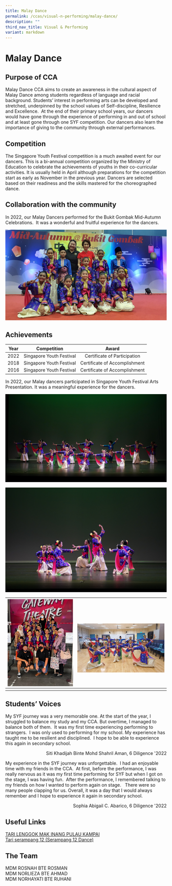 ```yaml
---
title: Malay Dance
permalink: /ccas/visual-n-performing/malay-dance/
description: ""
third_nav_title: Visual & Performing
variant: markdown
---
```

# Malay Dance

## Purpose of CCA

Malay Dance CCA aims to create an awareness in the cultural aspect of Malay Dance among students regardless of language and racial background. Students’ interest in performing arts can be developed and stretched, underpinned by the school values of Self-discipline, Resilience and Excellence.&nbsp; At the end of their primary school years, our dancers would have gone through the experience of performing in and out of school and at least gone through one SYF competition. Our dancers also learn the importance of giving to the community through external performances.

## Competition

The Singapore Youth Festival competition is a much awaited event for our dancers. This is a bi-annual competition organized by the Ministry of Education to celebrate the achievements of youths in their co-curricular activities. It is usually held in April although preparations for the competition start as early as November in the previous year. Dancers are selected based on their readiness and the skills mastered for the choreographed dance.


## Collaboration with the community

In 2022, our Malay Dancers performed for the Bukit Gombak Mid-Autumn Celebrations.&nbsp; It was a wonderful and fruitful experience for the dancers.

![](/images/CCAs/Malay%20Dance/photo2.jpeg)


## Achievements

| Year |                Competition                |             Award            |
|:----:|:-------------:|:------------------:|
| 2022 | Singapore Youth Festival  |                  Certificate of Participation            |
| 2018 | Singapore Youth Festival  |            Certificate of Accomplishment                  |
| 2016 |          Singapore Youth Festival         | Certificate of Accomplishment |

In 2022, our Malay dancers participated in Singapore Youth Festival Arts Presentation. It was a meaningful experience for the dancers.



![](/images/CCAs/Malay%20Dance/mld39-23.jpg) 

![](/images/CCAs/Malay%20Dance/mld39-27%20(1).jpg)  



![](/images/CCAs/Malay%20Dance/photo1.jpeg) | <br><br>![](/images/CCAs/Malay%20Dance/photo3.jpeg)
|:-:|:-:|
|   |   |

## Students’ Voices

My SYF journey was a very memorable one. At the start of the year, I struggled to balance my study and my CCA. But overtime, I managed to balance both of them.&nbsp; It was my first time experiencing performing to strangers.&nbsp; I was only used to performing for my school. My experience has taught me to be resilient and disciplined.&nbsp; I hope to be able to experience this again in secondary school.

<p style="text-align: right">Siti Khadijah Binte Mohd Shahril Aman, 6 Diligence '2022<br></p>

My experience in the SYF journey was unforgettable.&nbsp; I had an enjoyable time with my friends in the CCA.&nbsp; At first, before the performance, I was really nervous as it was my first time performing for SYF but when I got on the stage, I was having fun.&nbsp; After the performance, I remembered talking to my friends on how I wanted to perform again on stage. &nbsp; There were so many people clapping for us. Overall, it was a day that I would always remember and I hope to experience it again in secondary school.

<p style="text-align: right">Sophia Abigail C. Abarico, 6 Diligence '2022<br></p>

## Useful Links

<a href="https://www.youtube.com/watch?v=osXv2AAk1w4" target="_blank">TARI LENGGOK MAK INANG PULAU KAMPAI</a>   
<a href="https://www.youtube.com/watch?v=Rg1PUM0M0NI" target="_blank">Tari serampang 12 (Serampang 12 Dance)</a>

## The Team

MDM ROSNAH BTE ROSMAN<br>
MDM NORLIEZA BTE AHMAD<br>
MDM NORHAYATI BTE RUHANI